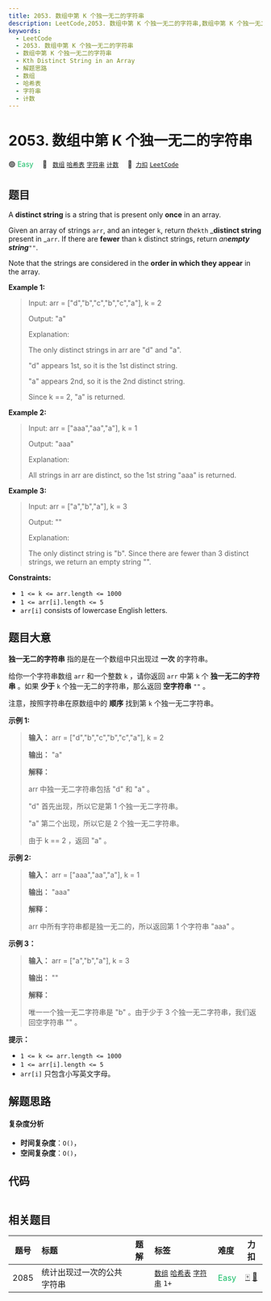 ```yaml
---
title: 2053. 数组中第 K 个独一无二的字符串
description: LeetCode,2053. 数组中第 K 个独一无二的字符串,数组中第 K 个独一无二的字符串,Kth Distinct String in an Array,解题思路,数组,哈希表,字符串,计数
keywords:
  - LeetCode
  - 2053. 数组中第 K 个独一无二的字符串
  - 数组中第 K 个独一无二的字符串
  - Kth Distinct String in an Array
  - 解题思路
  - 数组
  - 哈希表
  - 字符串
  - 计数
---
```


# 2053. 数组中第 K 个独一无二的字符串

🟢 <font color=#15bd66>Easy</font>&emsp; 🔖&ensp; [`数组`](/tag/array.md) [`哈希表`](/tag/hash-table.md) [`字符串`](/tag/string.md) [`计数`](/tag/counting.md)&emsp; 🔗&ensp;[`力扣`](https://leetcode.cn/problems/kth-distinct-string-in-an-array) [`LeetCode`](https://leetcode.com/problems/kth-distinct-string-in-an-array)

## 题目

A **distinct string** is a string that is present only **once** in an array.

Given an array of strings `arr`, and an integer `k`, return _the_`kth`
_**distinct string** present in _`arr`. If there are **fewer** than `k`
distinct strings, return _an**empty string**_`""`.

Note that the strings are considered in the **order in which they appear** in
the array.



**Example 1:**

> Input: arr = ["d","b","c","b","c","a"], k = 2
> 
> Output: "a"
> 
> Explanation:
> 
> The only distinct strings in arr are "d" and "a".
> 
> "d" appears 1st, so it is the 1st distinct string.
> 
> "a" appears 2nd, so it is the 2nd distinct string.
> 
> Since k == 2, "a" is returned. 

**Example 2:**

> Input: arr = ["aaa","aa","a"], k = 1
> 
> Output: "aaa"
> 
> Explanation:
> 
> All strings in arr are distinct, so the 1st string "aaa" is returned.

**Example 3:**

> Input: arr = ["a","b","a"], k = 3
> 
> Output: ""
> 
> Explanation:
> 
> The only distinct string is "b". Since there are fewer than 3 distinct strings, we return an empty string "".

**Constraints:**

  * `1 <= k <= arr.length <= 1000`
  * `1 <= arr[i].length <= 5`
  * `arr[i]` consists of lowercase English letters.


## 题目大意

**独一无二的字符串**  指的是在一个数组中只出现过 **一次**  的字符串。

给你一个字符串数组 `arr` 和一个整数 `k` ，请你返回 `arr` 中第 `k` 个 **独一无二的字符串**  。如果 **少于**  `k`
个独一无二的字符串，那么返回 **空字符串**  `""` 。

注意，按照字符串在原数组中的 **顺序**  找到第 `k` 个独一无二字符串。



**示例 1:**

> 
> 
> 
> 
> 
> **输入：** arr = ["d","b","c","b","c","a"], k = 2
> 
> **输出：** "a"
> 
> **解释：**
> 
> arr 中独一无二字符串包括 "d" 和 "a" 。
> 
> "d" 首先出现，所以它是第 1 个独一无二字符串。
> 
> "a" 第二个出现，所以它是 2 个独一无二字符串。
> 
> 由于 k == 2 ，返回 "a" 。
> 
> 

**示例 2:**

> 
> 
> 
> 
> 
> **输入：** arr = ["aaa","aa","a"], k = 1
> 
> **输出：** "aaa"
> 
> **解释：**
> 
> arr 中所有字符串都是独一无二的，所以返回第 1 个字符串 "aaa" 。
> 
> 

**示例 3：**

> 
> 
> 
> 
> 
> **输入：** arr = ["a","b","a"], k = 3
> 
> **输出：** ""
> 
> **解释：**
> 
> 唯一一个独一无二字符串是 "b" 。由于少于 3 个独一无二字符串，我们返回空字符串 "" 。
> 
> 



**提示：**

  * `1 <= k <= arr.length <= 1000`
  * `1 <= arr[i].length <= 5`
  * `arr[i]` 只包含小写英文字母。


## 解题思路

#### 复杂度分析

- **时间复杂度**：`O()`，
- **空间复杂度**：`O()`，

## 代码

```javascript

```

## 相关题目

<!-- prettier-ignore -->
| 题号 | 标题 | 题解 | 标签 | 难度 | 力扣 |
| :------: | :------ | :------: | :------ | :------ | :------: |
| 2085 | 统计出现过一次的公共字符串 |  |  [`数组`](/tag/array.md) [`哈希表`](/tag/hash-table.md) [`字符串`](/tag/string.md) `1+` | <font color=#15bd66>Easy</font> | [🀄️](https://leetcode.cn/problems/count-common-words-with-one-occurrence) [🔗](https://leetcode.com/problems/count-common-words-with-one-occurrence) |